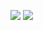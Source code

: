 [![](https://github-readme-stats.vercel.app/api?username=randompandastudios&theme=vue-dark&show_icons=true)](https://github.com/anuraghazra/github-readme-stats) ![](https://github-readme-stats.vercel.app/api/top-langs/?username=randompandastudios&layout=compact&theme=vue-dark&show_icons=true)
